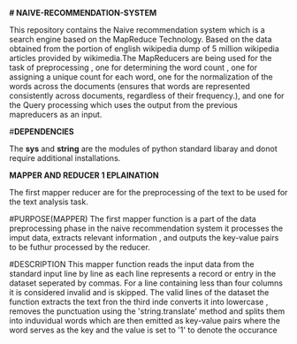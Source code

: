 **# NAIVE-RECOMMENDATION-SYSTEM**

This repository contains the Naive recommendation system which is a search engine based on the MapReduce Technology. Based on the data obtained from the portion of english wikipedia dump of 5 million wikipedia articles provided by wikimedia.The MapReducers are being used for the task of preprocessing , one for determining the word count , one for assigning a unique count for each word, one for the normalization of the words across the documents (ensures that words are represented consistently across documents, regardless of their frequency.), and one for the Query processing which uses the output from the previous mapreducers as an input.

#**DEPENDENCIES**

The **sys** and **string** are the modules of python standard libaray and donot require additional installations.

**MAPPER AND REDUCER 1 EPLAINATION**

The first mapper reducer are for the preprocessing of the text to be used for the text analysis task.

#PURPOSE(MAPPER)
The first mapper function is a part of the data preprocessing phase in the naive recommendation system it processes the imput data, extracts relevant information , and outputs the key-value pairs to be futhur processed by the reducer.

#DESCRIPTION 
This mapper function reads the input data from the standard input line by line as each line represents a record or entry in the dataset seperated by commas. For a line containing less than four columns it is considered invalid and is skipped. The valid lines of the dataset the function extracts the text fron the third inde converts it into lowercase , removes the punctuation using the 'string.translate' method and splits them into induvidual words which are then emitted as key-value pairs where the word serves as the key and the value is set to '1' to denote the occurance



